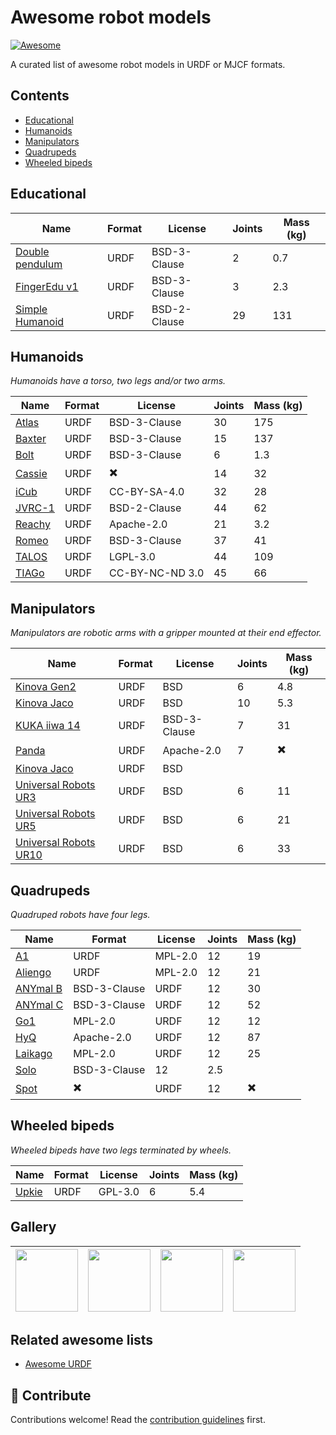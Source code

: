 # Awesome robot models

[![Awesome](https://awesome.re/badge.svg)](https://awesome.re)

A curated list of awesome robot models in URDF or MJCF formats.

## Contents

* [Educational](#educational)
* [Humanoids](#humanoids)
* [Manipulators](#manipulators)
* [Quadrupeds](#quadrupeds)
* [Wheeled bipeds](#wheeled-bipeds)

## Educational

| Name | Format | License | Joints | Mass (kg) |
|------|--------|---------|--------|-----------|
| [Double pendulum](https://github.com/Gepetto/example-robot-data/tree/master/robots/double_pendulum_description) | URDF | BSD-3-Clause | 2 | 0.7 |
| [FingerEdu v1](https://github.com/Gepetto/example-robot-data/tree/master/robots/finger_edu_description) | URDF | BSD-3-Clause | 3 | 2.3 |
| [Simple Humanoid](https://github.com/laas/simple_humanoid_description) | URDF | BSD-2-Clause | 29 | 131 |

## Humanoids

_Humanoids have a torso, two legs and/or two arms._

| Name | Format | License | Joints | Mass (kg) |
|------|--------|---------|--------|-----------|
| [Atlas](https://github.com/RobotLocomotion/drake/tree/master/examples/atlas) | URDF | BSD-3-Clause | 30 | 175 |
| [Baxter](https://github.com/RethinkRobotics/baxter_common/tree/master/baxter_description) | URDF | BSD-3-Clause | 15 | 137 |
| [Bolt](https://github.com/Gepetto/example-robot-data/tree/master/robots/bolt_description) | URDF | BSD-3-Clause | 6 | 1.3 |
| [Cassie](https://github.com/UMich-BipedLab/cassie_description) | URDF | ✖️ | 14 | 32 |
| [iCub](https://github.com/Gepetto/example-robot-data/tree/master/robots/icub_description) | URDF | CC-BY-SA-4.0 | 32 | 28 |
| [JVRC-1](https://github.com/stephane-caron/jvrc_description) | URDF | BSD-2-Clause | 44 | 62 |
| [Reachy](https://github.com/aubrune/reachy_description) | URDF | Apache-2.0 | 21 | 3.2 |
| [Romeo](https://github.com/ros-aldebaran/romeo_robot/tree/master/romeo_description) | URDF | BSD-3-Clause | 37 | 41 |
| [TALOS](https://github.com/stack-of-tasks/talos-data) | URDF | LGPL-3.0 | 44 | 109 |
| [TIAGo](https://github.com/Gepetto/example-robot-data/tree/master/robots/tiago_description) | URDF | CC-BY-NC-ND 3.0 | 45 | 66 |

## Manipulators

_Manipulators are robotic arms with a gripper mounted at their end effector._

| Name | Format | License | Joints | Mass (kg) |
|------|--------|---------|--------|-----------|
| [Kinova Gen2](https://github.com/Gepetto/example-robot-data/tree/master/robots/kinova_description) | URDF | BSD | 6 | 4.8 |
| [Kinova Jaco](https://github.com/RobotLocomotion/drake/tree/master/manipulation/models/jaco_description) | URDF | BSD | 10 | 5.3 |
| [KUKA iiwa 14](https://github.com/RobotLocomotion/drake/tree/master/manipulation/models/iiwa_description) | URDF | BSD-3-Clause | 7 | 31 |
| [Panda](https://github.com/Gepetto/example-robot-data/tree/master/robots/panda_description) | URDF | Apache-2.0 | 7 | ✖️ |
| [Kinova Jaco](https://github.com/RobotLocomotion/drake/tree/master/manipulation/models/jaco_description) | URDF | BSD | 
| [Universal Robots UR3](https://github.com/Gepetto/example-robot-data/tree/master/robots/ur_description) | URDF | BSD | 6 | 11 |
| [Universal Robots UR5](https://github.com/Gepetto/example-robot-data/tree/master/robots/ur_description) | URDF | BSD | 6 | 21 |
| [Universal Robots UR10](https://github.com/Gepetto/example-robot-data/tree/master/robots/ur_description) | URDF | BSD | 6 | 33 |

## Quadrupeds

_Quadruped robots have four legs._

| Name | Format | License | Joints | Mass (kg) |
|------|--------|---------|--------|-----------|
| [A1](https://github.com/unitreerobotics/unitree_ros/tree/master/robots/a1_description) | URDF | MPL-2.0 | 12 | 19 |
| [Aliengo](https://github.com/unitreerobotics/unitree_ros/tree/master/robots/aliengo_description) | URDF | MPL-2.0 | 12 | 21 |
| [ANYmal B](https://github.com/ANYbotics/anymal_b_simple_description) | BSD-3-Clause | URDF | 12 | 30 |
| [ANYmal C](https://github.com/ANYbotics/anymal_c_simple_description) | BSD-3-Clause | URDF | 12 | 52 |
| [Go1](https://github.com/unitreerobotics/unitree_ros/tree/master/robots/laikago_description) | MPL-2.0 | URDF | 12 | 12 |
| [HyQ](https://github.com/Gepetto/example-robot-data/tree/master/robots/hyq_description) | Apache-2.0 | URDF | 12 | 87 |
| [Laikago](https://github.com/unitreerobotics/unitree_ros/tree/master/robots/laikago_description) | MPL-2.0 | URDF | 12 | 25 |
| [Solo](https://github.com/Gepetto/example-robot-data/tree/master/robots/solo_description) | BSD-3-Clause | 12 | 2.5 | 
| [Spot](https://github.com/clearpathrobotics/spot_ros/tree/master/spot_description) | ✖️ | URDF | 12 | ✖️ |

## Wheeled bipeds

_Wheeled bipeds have two legs terminated by wheels._

| Name | Format | License | Joints | Mass (kg) |
|------|--------|---------|--------|-----------|
| [Upkie](https://github.com/tasts-robots/upkie_description) | URDF | GPL-3.0 | 6 | 5.4 |

## Gallery

| <a href="https://github.com/stephane-caron/jvrc_description"><img src="https://user-images.githubusercontent.com/1189580/161763480-6b2941ad-db98-4f8e-8786-417eefda677e.png" width="100"></a> | <a href="https://github.com/ANYbotics/anymal_b_simple_description"><img src="https://user-images.githubusercontent.com/1189580/161755631-3e23d2a5-431f-4b2c-a740-fee92a38a0cd.png" width="100" height="100"></a> | <a href="https://github.com/ANYbotics/anymal_c_simple_description"><img src="https://user-images.githubusercontent.com/1189580/161755668-75640c95-f6a9-405f-86bc-590a24ab4db6.png" width="100" height="100"></a> | <a href="https://github.com/clearpathrobotics/spot_ros/tree/master/spot_description"><img src="https://user-images.githubusercontent.com/1189580/161756006-10e81cce-cd7b-4888-a384-4defc902621c.png" width="100" height="100"></a> |
|--|--|--|--|

## Related awesome lists

- [Awesome URDF](https://github.com/ami-iit/awesome-urdf)

## 👷 Contribute

Contributions welcome! Read the [contribution guidelines](CONTRIBUTING.md) first.
